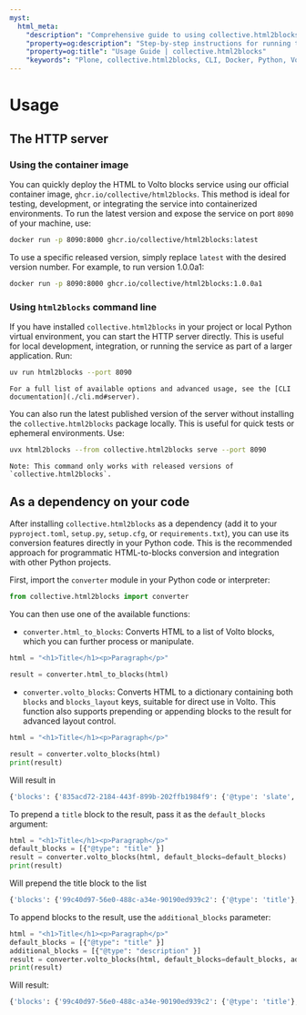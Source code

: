 ```yaml
---
myst:
  html_meta:
    "description": "Comprehensive guide to using collective.html2blocks: run the HTTP server, use the container image, and integrate as a Python dependency."
    "property=og:description": "Step-by-step instructions for running the HTML to Volto blocks service, using the CLI, Docker, and Python integration."
    "property=og:title": "Usage Guide | collective.html2blocks"
    "keywords": "Plone, collective.html2blocks, CLI, Docker, Python, Volto, blocks, converter, API, guide, usage"
---
```


# Usage

## The HTTP server

### Using the container image

You can quickly deploy the HTML to Volto blocks service using our official container image, `ghcr.io/collective/html2blocks`. This method is ideal for testing, development, or integrating the service into containerized environments. To run the latest version and expose the service on port `8090` of your machine, use:

```bash
docker run -p 8090:8000 ghcr.io/collective/html2blocks:latest
```

To use a specific released version, simply replace `latest` with the desired version number. For example, to run version 1.0.0a1:

```bash
docker run -p 8090:8000 ghcr.io/collective/html2blocks:1.0.0a1
```

### Using `html2blocks` command line

If you have installed `collective.html2blocks` in your project or local Python virtual environment, you can start the HTTP server directly. This is useful for local development, integration, or running the service as part of a larger application. Run:

```bash
uv run html2blocks --port 8090
```

```{note}
For a full list of available options and advanced usage, see the [CLI documentation](./cli.md#server).
```


You can also run the latest published version of the server without installing the `collective.html2blocks` package locally. This is useful for quick tests or ephemeral environments. Use:

```bash
uvx html2blocks --from collective.html2blocks serve --port 8090
```

```{warning}
Note: This command only works with released versions of `collective.html2blocks`.
```

## As a dependency on your code

After installing `collective.html2blocks` as a dependency (add it to your `pyproject.toml`, `setup.py`, `setup.cfg`, or `requirements.txt`), you can use its conversion features directly in your Python code. This is the recommended approach for programmatic HTML-to-blocks conversion and integration with other Python projects.

First, import the `converter` module in your Python code or interpreter:

```python
from collective.html2blocks import converter
```


You can then use one of the available functions:

- `converter.html_to_blocks`: Converts HTML to a list of Volto blocks, which you can further process or manipulate.

```python
html = "<h1>Title</h1><p>Paragraph</p>"

result = converter.html_to_blocks(html)
```


- `converter.volto_blocks`: Converts HTML to a dictionary containing both `blocks` and `blocks_layout` keys, suitable for direct use in Volto. This function also supports prepending or appending blocks to the result for advanced layout control.

```python
html = "<h1>Title</h1><p>Paragraph</p>"

result = converter.volto_blocks(html)
print(result)
```
Will result in
```python
{'blocks': {'835acd72-2184-443f-899b-202ffb1984f9': {'@type': 'slate', 'plaintext': 'Title', 'value': [{'type': 'h1', 'children': [{'text': 'Title'}]}]}, 'b91949ab-b85d-4615-9327-3e7a1084fc51': {'@type': 'slate', 'plaintext': 'Paragraph', 'value': [{'type': 'p', 'children': [{'text': 'Paragraph'}]}]}}, 'blocks_layout': {'items': ['835acd72-2184-443f-899b-202ffb1984f9', 'b91949ab-b85d-4615-9327-3e7a1084fc51']}}
```


To prepend a `title` block to the result, pass it as the `default_blocks` argument:
```python
html = "<h1>Title</h1><p>Paragraph</p>"
default_blocks = [{"@type": "title" }]
result = converter.volto_blocks(html, default_blocks=default_blocks)
print(result)
```

Will prepend the title block to the list

```python
{'blocks': {'99c40d97-56e0-488c-a34e-90190ed939c2': {'@type': 'title'}, '835acd72-2184-443f-899b-202ffb1984f9': {'@type': 'slate', 'plaintext': 'Title', 'value': [{'type': 'h1', 'children': [{'text': 'Title'}]}]}, 'b91949ab-b85d-4615-9327-3e7a1084fc51': {'@type': 'slate', 'plaintext': 'Paragraph', 'value': [{'type': 'p', 'children': [{'text': 'Paragraph'}]}]}}, 'blocks_layout': {'items': ['99c40d97-56e0-488c-a34e-90190ed939c2', '835acd72-2184-443f-899b-202ffb1984f9', 'b91949ab-b85d-4615-9327-3e7a1084fc51']}}
```


To append blocks to the result, use the `additional_blocks` parameter:
```python
html = "<h1>Title</h1><p>Paragraph</p>"
default_blocks = [{"@type": "title" }]
additional_blocks = [{"@type": "description" }]
result = converter.volto_blocks(html, default_blocks=default_blocks, additional_blocks)
print(result)
```
Will result:

```python
{'blocks': {'99c40d97-56e0-488c-a34e-90190ed939c2': {'@type': 'title'}, '835acd72-2184-443f-899b-202ffb1984f9': {'@type': 'slate', 'plaintext': 'Title', 'value': [{'type': 'h1', 'children': [{'text': 'Title'}]}]}, 'b91949ab-b85d-4615-9327-3e7a1084fc51': {'@type': 'slate', 'plaintext': 'Paragraph', 'value': [{'type': 'p', 'children': [{'text': 'Paragraph'}]}]}, 'd34b4273-d288-46c3-bd19-f3e7caea3c93': {'@type': 'title'}}, 'blocks_layout': {'items': ['99c40d97-56e0-488c-a34e-90190ed939c2', '835acd72-2184-443f-899b-202ffb1984f9', 'b91949ab-b85d-4615-9327-3e7a1084fc51', 'd34b4273-d288-46c3-bd19-f3e7caea3c93']}}
```
